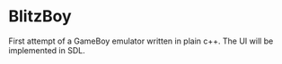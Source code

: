 # BlitzBoy
First attempt of a GameBoy emulator written in plain c++. The UI will be implemented in SDL.
